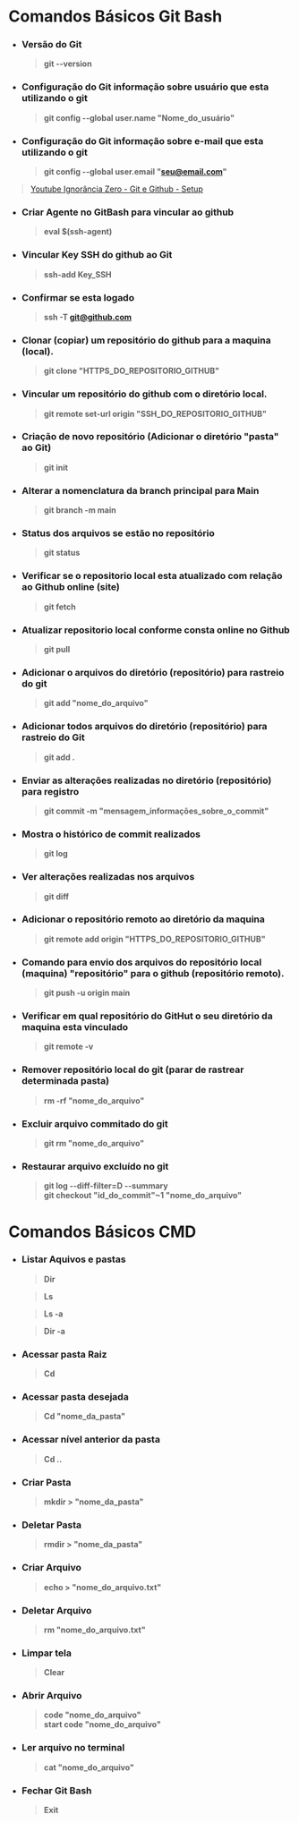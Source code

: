 # Comandos Básicos **Git Bash**  
* ### Versão do Git

    > **git --version**

* ### Configuração do Git informação sobre usuário que esta utilizando o git

    > **git config --global user.name "Nome_do_usuário"**

* ### Configuração do Git informação sobre e-mail que esta utilizando o git

    > **git config --global user.email "seu@email.com"**

> [Youtube Ignorância Zero - Git e Github - Setup](https://youtu.be/alxRKszfTck)

* ### Criar Agente no GitBash para vincular ao github

    > **eval $(ssh-agent)**

* ### Vincular Key SSH do github ao Git

    > **ssh-add Key_SSH**

* ### Confirmar se esta logado

    > **ssh -T git@github.com**

* ### Clonar (copiar) um repositório do github para a maquina (local).

    > **git clone "HTTPS_DO_REPOSITORIO_GITHUB"**

* ### Vincular um repositório do github com o diretório local.

    > **git remote set-url origin "SSH_DO_REPOSITORIO_GITHUB"**

* ### Criação de novo repositório (Adicionar o diretório "pasta" ao Git)

    > **git init**

* ### Alterar a nomenclatura da branch principal para Main

    > **git branch -m main**

* ### Status dos arquivos se estão no repositório

    > **git status**

* ### Verificar se o repositorio local esta atualizado com relação ao Github online (site)

    > **git fetch**

* ### Atualizar repositorio local conforme consta online no Github

    > **git pull**

* ### Adicionar o arquivos do diretório (repositório) para rastreio do git

    > **git add "nome_do_arquivo"**

* ### Adicionar todos arquivos do diretório (repositório) para rastreio do Git

    > **git add .**

* ### Enviar as alterações realizadas no diretório (repositório) para registro

    > **git commit -m "mensagem_informações_sobre_o_commit"**

* ### Mostra o histórico de commit realizados

    > **git log**

* ### Ver alterações realizadas nos arquivos

    > **git diff**

* ### Adicionar o repositório remoto ao diretório da maquina

    > **git remote add origin "HTTPS_DO_REPOSITORIO_GITHUB"**

* ### Comando para envio dos arquivos do repositório local (maquina) "repositório" para o github (repositório remoto).

    > **git push -u origin main**

* ### Verificar em qual repositório do GitHut o seu diretório da maquina esta vinculado

    > **git remote -v**

* ### Remover repositório local do git (parar de rastrear determinada pasta)

    > **rm -rf "nome_do_arquivo"**  

* ### Excluir arquivo commitado do git

    > **git rm "nome_do_arquivo"**  

* ### Restaurar arquivo excluído no git

    > **git log --diff-filter=D --summary**  
    > **git checkout "id_do_commit"~1 "nome_do_arquivo"**  

# Comandos Básicos **CMD**  
* ### Listar Aquivos e pastas

    > **Dir**  

    > **Ls**

    > **Ls -a**

    > **Dir -a**  

* ### Acessar pasta Raiz  

    > **Cd**

* ### Acessar pasta desejada  

    > **Cd "nome_da_pasta"**  

* ### Acessar nível anterior da pasta  

    > **Cd ..**  

* ### Criar Pasta  

    > **mkdir > "nome_da_pasta"**  

* ### Deletar Pasta  

    > **rmdir > "nome_da_pasta"**

* ### Criar Arquivo

    > **echo > "nome_do_arquivo.txt"**

* ### Deletar Arquivo

    > **rm "nome_do_arquivo.txt"**

* ### Limpar tela  

    > **Clear**  

* ### Abrir Arquivo  

    > **code "nome_do_arquivo"**  
    > **start code "nome_do_arquivo"** 

* ### Ler arquivo no terminal  

    > **cat "nome_do_arquivo"**  

* ### Fechar Git Bash  

    > **Exit**  